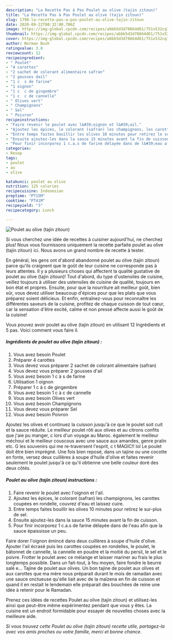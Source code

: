 ```yaml
---
description: "La Recette Pas à Pas Poulet au olive (tajin zitoun)"
title: "La Recette Pas à Pas Poulet au olive (tajin zitoun)"
slug: 1798-la-recette-pas-a-pas-poulet-au-olive-tajin-zitoun
date: 2020-09-22T00:32:00.706Z
image: https://img-global.cpcdn.com/recipes/abbb5d3d78664d61/751x532cq70/poulet-au-olive-tajin-zitoun-photo-principale-de-la-recette.jpg
thumbnail: https://img-global.cpcdn.com/recipes/abbb5d3d78664d61/751x532cq70/poulet-au-olive-tajin-zitoun-photo-principale-de-la-recette.jpg
cover: https://img-global.cpcdn.com/recipes/abbb5d3d78664d61/751x532cq70/poulet-au-olive-tajin-zitoun-photo-principale-de-la-recette.jpg
author: Norman Bush
ratingvalue: 3.8
reviewcount: 12
recipeingredient:
- " Poulet"
- "4 carottes"
- "2 sachet de colorant alimentaire safran"
- "2 gousses dail"
- "1 c  s de farine"
- "1 oignon"
- "1 c  c de gingembre"
- "1 c  c de cannelle"
- " Olives vert"
- " Champignons"
- " Sel"
- " Poivron"
recipeinstructions:
- "Faire revenir le poulet avec l&#39;oignon et l&#39;ail."
- "Ajoutez les épices, le colorant (safran) les champignons, les carottes coupées en rondelle, couvrez d&#39;eau et laissez cuire."
- "Entre temps faites bouillir les olives 10 minutes pour retirez le sur-plus de sel."
- "Ensuite ajoutez-les dans la sauce 15 minutes avant la fin de cuisson."
- "Pour finir incorporez 1 c.a.s de farine délayée dans de l&#39;eau afin que la sauce épaississe un peu."
categories:
- Resep
tags:
- poulet
- au
- olive

katakunci: poulet au olive 
nutrition: 125 calories
recipecuisine: Indonesian
preptime: "PT15M"
cooktime: "PT41M"
recipeyield: "3"
recipecategory: Lunch

---
```



![Poulet au olive (tajin zitoun)](https://img-global.cpcdn.com/recipes/abbb5d3d78664d61/751x532cq70/poulet-au-olive-tajin-zitoun-photo-principale-de-la-recette.jpg)

Si vous cherchez une idée de recettes à cuisiner aujourd'hui, ne cherchez plus! Nous vous fournissons uniquement la recette parfaite poulet au olive (tajin zitoun) ici. Nous avons un grand nombre de recette à tester.

En général, les gens ont d'abord abandonné poulet au olive (tajin zitoun) parce qu'ils craignent que le goût de leur cuisine ne corresponde pas à leurs attentes. Il y a plusieurs choses qui affectent la qualité gustative de poulet au olive (tajin zitoun)! Tout d'abord, du type d'ustensiles de cuisine, veillez toujours à utiliser des ustensiles de cuisine de qualité, toujours en bon état et propres. Ensuite, pour que la nourriture ait meilleur goût, bien sûr, vous devez utiliser beaucoup d'épices pour que les plats que vous préparez soient délicieux. Et enfin, entraînez-vous pour reconnaître les différentes saveurs de la cuisine, profitez de chaque cuisson de tout cœur, car la sensation d'être excité, calme et non pressé affecte aussi le goût de la cuisine!

<!--inarticleads1-->

Vous pouvez avoir poulet au olive (tajin zitoun) en utilisant 12 Ingrédients et 5 pas. Voici comment vous faire il.

##### Ingrédients de poulet au olive (tajin zitoun) :

1. Vous avez besoin  Poulet
1. Préparer 4 carottes
1. Vous devez vous préparer 2 sachet de colorant alimentaire (safran)
1. Vous devez vous préparer 2 gousses d&#39;ail
1. Vous avez besoin 1 c à s de farine
1. Utilisation 1 oignon
1. Préparer 1 c à c de gingembre
1. Vous avez besoin 1 c à c de cannelle
1. Vous avez besoin  Olives vert
1. Vous avez besoin  Champignons
1. Vous devez vous préparer  Sel
1. Vous avez besoin  Poivron


Ajoutez les olives et continuez la cuisson jusqu&#39;à ce que le poulet soit cuit et la sauce réduite. Le meilleur poulet rôti aux olives et au citrons confits que j&#39;aie pu manger, c lors d&#39;un voyage au Maroc. également le meilleur méchoui et le meilleur couscous avec une sauce aux amandes, genre pralin etc. G les souvenirs qui me re-traversent l&#39;esprit, c t MAGIC!! lol Le poulet doit être bien imprégné. Une fois bien reposé, dans un tajine ou une cocotte en fonte, versez deux cuillères à soupe d&#39;huile d&#39;olive et faites revenir seulement le poulet jusqu&#39;à ce qu&#39;il obtienne une belle couleur doré des deux côtés. 

<!--inarticleads2-->

##### Poulet au olive (tajin zitoun) instructions :

1. Faire revenir le poulet avec l&#39;oignon et l&#39;ail.
1. Ajoutez les épices, le colorant (safran) les champignons, les carottes coupées en rondelle, couvrez d&#39;eau et laissez cuire.
1. Entre temps faites bouillir les olives 10 minutes pour retirez le sur-plus de sel.
1. Ensuite ajoutez-les dans la sauce 15 minutes avant la fin de cuisson.
1. Pour finir incorporez 1 c.a.s de farine délayée dans de l&#39;eau afin que la sauce épaississe un peu.


Faire dorer l&#39;oignon émincé dans deux cuillères à soupe d&#39;huile d&#39;olive. Ajouter l&#39;ail écrasé puis les carottes coupées en rondelles, le poulet, le bâtonnet de cannelle, la cannelle en poudre et la moitié du persil, le sel et le poivre. Frotter le poulet avec ce mélange et laisser mariner au frais le plus longtemps possible. Dans un fait-tout, à feu moyen, faire fondre le beurre salé e… Tajine de poulet aux olives. Un bon tajine de poulet aux olives et aux carottes que ma mère nous préparait durant le mois de ramadan avec une sauce onctueuse qu&#39;elle liait avec de la maïzena en fin de cuisson et quand il en restait le lendemain elle préparait des bouchées de reine une idée à retenir pour le Ramadan. 

<!--inarticleads1-->

<p>
Prenez ces idées de recettes Poulet au olive (tajin zitoun) et utilisez-les ainsi que peut-être même expérimentez pendant que vous y êtes. La cuisine est un endroit formidable pour essayer de nouvelles choses avec la meilleure aide.
</p>

<p>
<i>Si vous trouvez cette Poulet au olive (tajin zitoun) recette utile, partagez-la avec vos amis proches ou votre famille, merci et bonne chance.</i>
</p>
